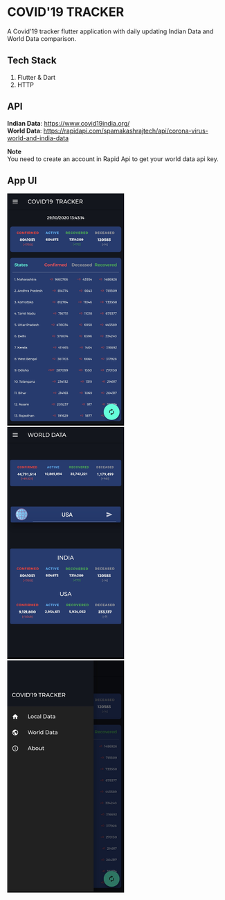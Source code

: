 # COVID'19 TRACKER

A Covid'19 tracker flutter application with daily updating Indian Data and World Data comparison.

## Tech Stack 
1) Flutter & Dart 
2) HTTP

## API 
**Indian Data**: https://www.covid19india.org/ \
**World Data**: https://rapidapi.com/spamakashrajtech/api/corona-virus-world-and-india-data 

**Note** \
You need to create an account in Rapid Api to get your world data api key.

## App UI

<div>
  <img src="https://github.com/Premmmm/COVID-19-Tracker-Flutter/blob/master/screenshots/Local%20Data.png.jpg"  height="535" width="270" />
  <img src="https://github.com/Premmmm/COVID-19-Tracker-Flutter/blob/master/screenshots/World%20Data.png.jpg" height="535" width="270" />
  <img src="https://github.com/Premmmm/COVID-19-Tracker-Flutter/blob/master/screenshots/Drawer.png.jpg" height="535" width="270" />
</div><br><br>
